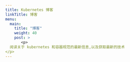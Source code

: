 ```yaml
---
title: Kubernetes 博客
linkTitle: 博客
menu:
  main:
    title: "博客"
    weight: 40
    post: >
       <p>
  阅读关于 kubernetes 和容器规范的最新信息,以及获取最新的技术
</p>
---
```

